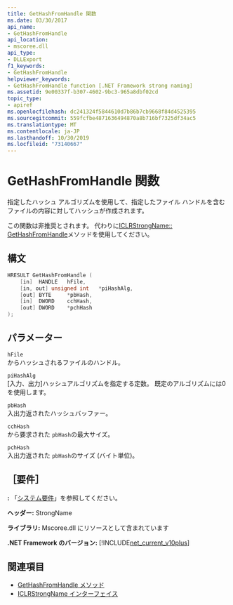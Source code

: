 ```yaml
---
title: GetHashFromHandle 関数
ms.date: 03/30/2017
api_name:
- GetHashFromHandle
api_location:
- mscoree.dll
api_type:
- DLLExport
f1_keywords:
- GetHashFromHandle
helpviewer_keywords:
- GetHashFromHandle function [.NET Framework strong naming]
ms.assetid: 9e00337f-b307-4602-9bc3-965a8dbf02cd
topic_type:
- apiref
ms.openlocfilehash: dc241324f5844610d7b86b7cb9668f84d4525395
ms.sourcegitcommit: 559fcfbe4871636494870a8b716bf7325df34ac5
ms.translationtype: MT
ms.contentlocale: ja-JP
ms.lasthandoff: 10/30/2019
ms.locfileid: "73140667"
---
```

# <a name="gethashfromhandle-function"></a>GetHashFromHandle 関数
指定したハッシュ アルゴリズムを使用して、指定したファイル ハンドルを含むファイルの内容に対してハッシュが作成されます。  
  
 この関数は非推奨とされます。 代わりに[ICLRStrongName:: GetHashFromHandle](../hosting/iclrstrongname-gethashfromhandle-method.md)メソッドを使用してください。  
  
## <a name="syntax"></a>構文  
  
```cpp  
HRESULT GetHashFromHandle (  
    [in]  HANDLE   hFile,  
    [in, out] unsigned int   *piHashAlg,  
    [out] BYTE     *pbHash,  
    [in]  DWORD    cchHash,  
    [out] DWORD    *pchHash  
);  
```  
  
## <a name="parameters"></a>パラメーター  
 `hFile`  
 からハッシュされるファイルのハンドル。  
  
 `piHashAlg`  
 [入力、出力]ハッシュアルゴリズムを指定する定数。 既定のアルゴリズムには0を使用します。  
  
 `pbHash`  
 入出力返されたハッシュバッファー。  
  
 `cchHash`  
 から要求された `pbHash`の最大サイズ。  
  
 `pchHash`  
 入出力返された `pbHash`のサイズ (バイト単位)。  
  
## <a name="requirements"></a>［要件］  
 **:** 「[システム要件](../../get-started/system-requirements.md)」を参照してください。  
  
 **ヘッダー:** StrongName  
  
 **ライブラリ:** Mscoree.dll にリソースとして含まれています  
  
 **.NET Framework のバージョン:** [!INCLUDE[net_current_v10plus](../../../../includes/net-current-v10plus-md.md)]  
  
## <a name="see-also"></a>関連項目

- [GetHashFromHandle メソッド](../hosting/iclrstrongname-gethashfromhandle-method.md)
- [ICLRStrongName インターフェイス](../hosting/iclrstrongname-interface.md)
